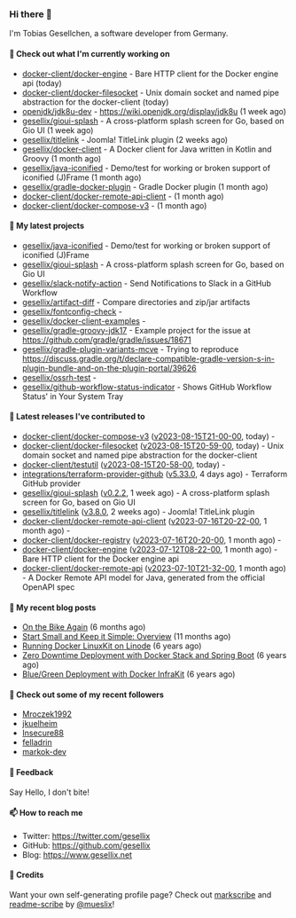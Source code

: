 ### Hi there 👋

I'm Tobias Gesellchen, a software developer from Germany.

#### 👷 Check out what I'm currently working on

- [docker-client/docker-engine](https://github.com/docker-client/docker-engine) - Bare HTTP client for the Docker engine api (today)
- [docker-client/docker-filesocket](https://github.com/docker-client/docker-filesocket) - Unix domain socket and named pipe abstraction for the docker-client (today)
- [openjdk/jdk8u-dev](https://github.com/openjdk/jdk8u-dev) - https://wiki.openjdk.org/display/jdk8u (1 week ago)
- [gesellix/gioui-splash](https://github.com/gesellix/gioui-splash) - A cross-platform splash screen for Go, based on Gio UI (1 week ago)
- [gesellix/titlelink](https://github.com/gesellix/titlelink) - Joomla! TitleLink plugin (2 weeks ago)
- [gesellix/docker-client](https://github.com/gesellix/docker-client) - A Docker client for Java written in Kotlin and Groovy (1 month ago)
- [gesellix/java-iconified](https://github.com/gesellix/java-iconified) - Demo/test for working or broken support of iconified (J)Frame (1 month ago)
- [gesellix/gradle-docker-plugin](https://github.com/gesellix/gradle-docker-plugin) - Gradle Docker plugin (1 month ago)
- [docker-client/docker-remote-api-client](https://github.com/docker-client/docker-remote-api-client) -  (1 month ago)
- [docker-client/docker-compose-v3](https://github.com/docker-client/docker-compose-v3) -  (1 month ago)

#### 🌱 My latest projects

- [gesellix/java-iconified](https://github.com/gesellix/java-iconified) - Demo/test for working or broken support of iconified (J)Frame
- [gesellix/gioui-splash](https://github.com/gesellix/gioui-splash) - A cross-platform splash screen for Go, based on Gio UI
- [gesellix/slack-notify-action](https://github.com/gesellix/slack-notify-action) - Send Notifications to Slack in a GitHub Workflow
- [gesellix/artifact-diff](https://github.com/gesellix/artifact-diff) - Compare directories and zip/jar artifacts
- [gesellix/fontconfig-check](https://github.com/gesellix/fontconfig-check) - 
- [gesellix/docker-client-examples](https://github.com/gesellix/docker-client-examples) - 
- [gesellix/gradle-groovy-jdk17](https://github.com/gesellix/gradle-groovy-jdk17) - Example project for the issue at https://github.com/gradle/gradle/issues/18671
- [gesellix/gradle-plugin-variants-mcve](https://github.com/gesellix/gradle-plugin-variants-mcve) - Trying to reproduce https://discuss.gradle.org/t/declare-compatible-gradle-version-s-in-plugin-bundle-and-on-the-plugin-portal/39626
- [gesellix/ossrh-test](https://github.com/gesellix/ossrh-test) - 
- [gesellix/github-workflow-status-indicator](https://github.com/gesellix/github-workflow-status-indicator) - Shows GitHub Workflow Status&#39; in Your System Tray

#### 🔭 Latest releases I've contributed to

- [docker-client/docker-compose-v3](https://github.com/docker-client/docker-compose-v3) ([v2023-08-15T21-00-00](https://github.com/docker-client/docker-compose-v3/releases/tag/v2023-08-15T21-00-00), today) - 
- [docker-client/docker-filesocket](https://github.com/docker-client/docker-filesocket) ([v2023-08-15T20-59-00](https://github.com/docker-client/docker-filesocket/releases/tag/v2023-08-15T20-59-00), today) - Unix domain socket and named pipe abstraction for the docker-client
- [docker-client/testutil](https://github.com/docker-client/testutil) ([v2023-08-15T20-58-00](https://github.com/docker-client/testutil/releases/tag/v2023-08-15T20-58-00), today) - 
- [integrations/terraform-provider-github](https://github.com/integrations/terraform-provider-github) ([v5.33.0](https://github.com/integrations/terraform-provider-github/releases/tag/v5.33.0), 4 days ago) - Terraform GitHub provider
- [gesellix/gioui-splash](https://github.com/gesellix/gioui-splash) ([v0.2.2](https://github.com/gesellix/gioui-splash/releases/tag/v0.2.2), 1 week ago) - A cross-platform splash screen for Go, based on Gio UI
- [gesellix/titlelink](https://github.com/gesellix/titlelink) ([v3.8.0](https://github.com/gesellix/titlelink/releases/tag/v3.8.0), 2 weeks ago) - Joomla! TitleLink plugin
- [docker-client/docker-remote-api-client](https://github.com/docker-client/docker-remote-api-client) ([v2023-07-16T20-22-00](https://github.com/docker-client/docker-remote-api-client/releases/tag/v2023-07-16T20-22-00), 1 month ago) - 
- [docker-client/docker-registry](https://github.com/docker-client/docker-registry) ([v2023-07-16T20-20-00](https://github.com/docker-client/docker-registry/releases/tag/v2023-07-16T20-20-00), 1 month ago) - 
- [docker-client/docker-engine](https://github.com/docker-client/docker-engine) ([v2023-07-12T08-22-00](https://github.com/docker-client/docker-engine/releases/tag/v2023-07-12T08-22-00), 1 month ago) - Bare HTTP client for the Docker engine api
- [docker-client/docker-remote-api](https://github.com/docker-client/docker-remote-api) ([v2023-07-10T21-32-00](https://github.com/docker-client/docker-remote-api/releases/tag/v2023-07-10T21-32-00), 1 month ago) - A Docker Remote API model for Java, generated from the official OpenAPI spec

#### 📜 My recent blog posts

- [On the Bike Again](https://www.gesellix.net/post/on-the-bike-again/) (6 months ago)
- [Start Small and Keep it Simple: Overview](https://www.gesellix.net/post/start-small-keep-it-simple-overview/) (11 months ago)
- [Running Docker LinuxKit on Linode](https://www.gesellix.net/post/running-docker-linuxkit-on-linode/) (6 years ago)
- [Zero Downtime Deployment with Docker Stack and Spring Boot](https://www.gesellix.net/post/zero-downtime-deployment-with-docker-stack-and-spring-boot/) (6 years ago)
- [Blue/Green Deployment with Docker InfraKit](https://www.gesellix.net/post/blue-green-deployment-with-docker-infrakit/) (6 years ago)



#### 👯 Check out some of my recent followers

- [Mroczek1992](https://github.com/Mroczek1992)
- [jkuelheim](https://github.com/jkuelheim)
- [Insecure88](https://github.com/Insecure88)
- [felladrin](https://github.com/felladrin)
- [markok-dev](https://github.com/markok-dev)

#### 💬 Feedback

Say Hello, I don't bite!

#### 📫 How to reach me

- Twitter: https://twitter.com/gesellix
- GitHub: https://github.com/gesellix
- Blog: https://www.gesellix.net

#### 🙇 Credits

Want your own self-generating profile page? Check out [markscribe](https://github.com/muesli/markscribe)
and [readme-scribe](https://github.com/muesli/readme-scribe) by [@mueslix](https://twitter.com/mueslix)!
